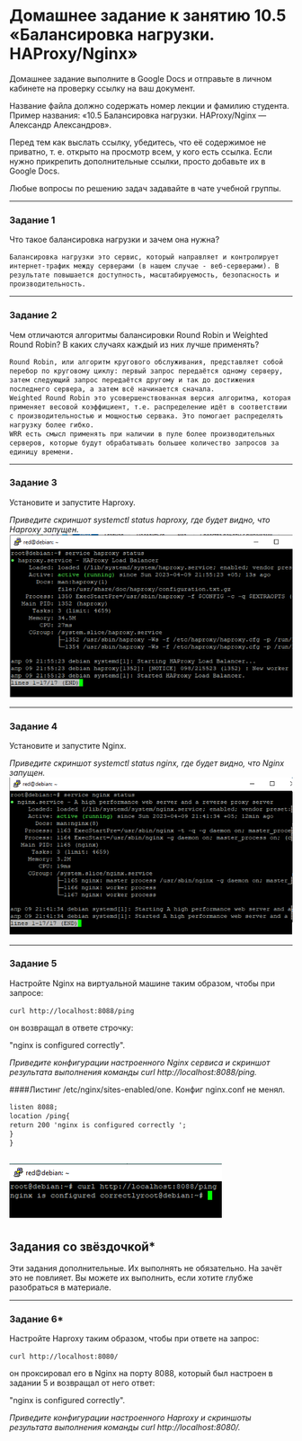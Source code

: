 # Домашнее задание к занятию 10.5 «Балансировка нагрузки. HAProxy/Nginx»

Домашнее задание выполните в Google Docs и отправьте в личном кабинете на проверку ссылку на ваш документ.

Название файла должно содержать номер лекции и фамилию студента. Пример названия: «10.5 Балансировка нагрузки. HAProxy/Nginx — Александр Александров».

Перед тем как выслать ссылку, убедитесь, что её содержимое не приватно, т. е.  открыто на просмотр всем, у кого есть ссылка. Если нужно прикрепить дополнительные ссылки, просто добавьте их в Google Docs.

Любые вопросы по решению задач задавайте в чате учебной группы.

---

### Задание 1

Что такое балансировка нагрузки и зачем она нужна?  
```
Балансировка нагрузки это сервис, который направляет и контролирует интернет-трафик между серверами (в нашем случае - веб-серверами). В результате повышается доступность, масштабируемость, безопасность и производительность.
```
---

### Задание 2

Чем отличаются алгоритмы балансировки Round Robin и Weighted Round Robin? В каких случаях каждый из них лучше применять?  
```
Round Robin, или алгоритм кругового обслуживания, представляет собой перебор по круговому циклу: первый запрос передаётся одному серверу, затем следующий запрос передаётся другому и так до достижения последнего сервера, а затем всё начинается сначала.  
Weighted Round Robin это усовершенствованная версия алгоритма, которая применяет весовой коэффициент, т.е. распределение идёт в соответствии с производительностью и мощностью сервака. Это помогает распределять нагрузку более гибко.  
WRR есть смысл применять при наличии в пуле более производительных серверов, которые будут обрабатывать большее количество запросов за единицу времени.
```
---

### Задание 3

Установите и запустите Haproxy.

*Приведите скриншот systemctl status haproxy, где будет видно, что Haproxy запущен.*  
![HAProxy](https://github.com/redeemer271/homework/blob/srlb-14/10-05-1.png)  

---

### Задание 4

Установите и запустите Nginx.

*Приведите скриншот systemctl status nginx, где будет видно, что Nginx запущен.*  
![HAProxy](https://github.com/redeemer271/homework/blob/srlb-14/10-05-2.png)  

---

### Задание 5

Настройте Nginx на виртуальной машине таким образом, чтобы при запросе:

`curl http://localhost:8088/ping`

он возвращал в ответе строчку: 

"nginx is configured correctly".

*Приведите конфигурации настроенного Nginx сервиса и скриншот результата выполнения команды curl http://localhost:8088/ping.*

####Листинг /etc/nginx/sites-enabled/one. Конфиг nginx.conf не менял.
```
listen 8088;
location /ping{
return 200 'nginx is configured correctly ';
}
}
```
![скрин_curl](https://github.com/redeemer271/homework/blob/srlb-14/10-05-3.png)
---

## Задания со звёздочкой*

Эти задания дополнительные. Их выполнять не обязательно. На зачёт это не повлияет. Вы можете их выполнить, если хотите глубже разобраться в материале.

---

### Задание 6*

Настройте Haproxy таким образом, чтобы при ответе на запрос:

`curl http://localhost:8080/`

он проксировал его в Nginx на порту 8088, который был настроен в задании 5 и возвращал от него ответ: 

"nginx is configured correctly". 

*Приведите конфигурации настроенного Haproxy и скриншоты результата выполнения команды curl http://localhost:8080/.*


